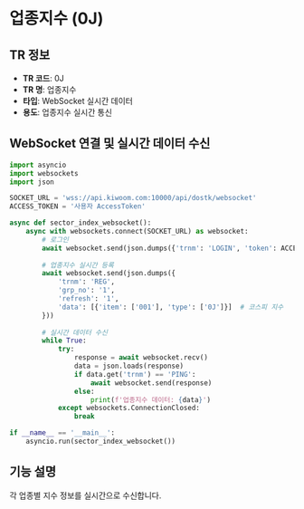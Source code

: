 # 업종지수 (0J)

## TR 정보
- **TR 코드**: 0J
- **TR 명**: 업종지수
- **타입**: WebSocket 실시간 데이터
- **용도**: 업종지수 실시간 통신

## WebSocket 연결 및 실시간 데이터 수신

```python
import asyncio 
import websockets
import json

SOCKET_URL = 'wss://api.kiwoom.com:10000/api/dostk/websocket'
ACCESS_TOKEN = '사용자 AccessToken'

async def sector_index_websocket():
	async with websockets.connect(SOCKET_URL) as websocket:
		# 로그인
		await websocket.send(json.dumps({'trnm': 'LOGIN', 'token': ACCESS_TOKEN}))
		
		# 업종지수 실시간 등록
		await websocket.send(json.dumps({
			'trnm': 'REG',
			'grp_no': '1',
			'refresh': '1',
			'data': [{'item': ['001'], 'type': ['0J']}]  # 코스피 지수
		}))
		
		# 실시간 데이터 수신
		while True:
			try:
				response = await websocket.recv()
				data = json.loads(response)
				if data.get('trnm') == 'PING':
					await websocket.send(response)
				else:
					print(f'업종지수 데이터: {data}')
			except websockets.ConnectionClosed:
				break

if __name__ == '__main__':
	asyncio.run(sector_index_websocket())
```

## 기능 설명
각 업종별 지수 정보를 실시간으로 수신합니다.